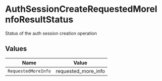 # AuthSessionCreateRequestedMoreInfoResultStatus

Status of the auth session creation operation


## Values

| Name                | Value               |
| ------------------- | ------------------- |
| `RequestedMoreInfo` | requested_more_info |